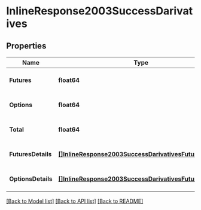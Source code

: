 # InlineResponse2003SuccessDarivatives

## Properties
Name | Type | Description | Notes
------------ | ------------- | ------------- | -------------
**Futures** | **float64** |  | [optional] [default to null]
**Options** | **float64** |  | [optional] [default to null]
**Total** | **float64** |  | [optional] [default to null]
**FuturesDetails** | [**[]InlineResponse2003SuccessDarivativesFuturesDetails**](inline_response_200_3_Success_darivatives_futuresDetails.md) |  | [optional] [default to null]
**OptionsDetails** | [**[]InlineResponse2003SuccessDarivativesFuturesDetails**](inline_response_200_3_Success_darivatives_futuresDetails.md) |  | [optional] [default to null]

[[Back to Model list]](../README.md#documentation-for-models) [[Back to API list]](../README.md#documentation-for-api-endpoints) [[Back to README]](../README.md)

